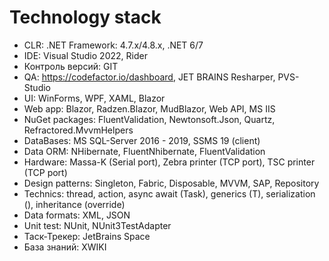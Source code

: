 # Technology stack

- CLR: .NET Framework: 4.7.x/4.8.x, .NET 6/7
- IDE: Visual Studio 2022, Rider
- Контроль версий: GIT
- QA: https://codefactor.io/dashboard, JET BRAINS Resharper, PVS-Studio
- UI: WinForms, WPF, XAML, Blazor
- Web app: Blazor, Radzen.Blazor, MudBlazor, Web API, MS IIS
- NuGet packages: FluentValidation, Newtonsoft.Json, Quartz, Refractored.MvvmHelpers
- DataBases: MS SQL-Server 2016 - 2019, SSMS 19 (client)
- Data ORM: NHibernate, FluentNhibernate, FluentValidation
- Hardware: Massa-K (Serial port), Zebra printer (TCP port), TSC printer (TCP port)
- Design patterns: Singleton, Fabric, Disposable, MVVM, SAP, Repository
- Technics: thread, action, async await (Task), generics (T), serialization (), inheritance (override)
- Data formats: XML, JSON
- Unit test: NUnit, NUnit3TestAdapter
- Таск-Трекер: JetBrains Space
- База знаний: XWIKI
